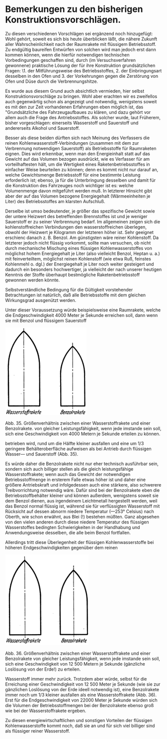 Bemerkungen zu den bisherigen Konstruktionsvorschlägen.
=======================================================

Zu diesen verschiedenen Vorschlägen sei ergänzend noch hinzugefügt:
Wohl gehört, soweit es sich bis heute überblicken läßt,
die nähere Zukunft aller Wahrscheinlichkeit nach der Raumrakete
mit flüssigem Betriebsstoff. Zu endgültig baureifen Entwürfen
von solchen wird man jedoch erst dann kommen können,
wenn die hierfür notwendigen technischen Vorbedingungen geschaffen
sind, durch (im Versuchsverfahren gewonnene) praktische
Lösung der für ihre Konstruktion grundsätzlichen Fragen:
\1. der Mitführungsweise des Betriebsstoffes, 2. der Einbringungsart
desselben in den Ofen und 3. der Vorkehrungen gegen die
Zerstörung von Ofen und Düse durch die Verbrennungshitze.

Es wurde aus diesem Grund auch absichtlich vermieden, hier
selbst Konstruktionsvorschläge zu bringen. Wohl aber erachten
wir es zweifellos auch gegenwärtig schon als angezeigt und notwendig,
wenigstens soweit es mit den zur Zeit vorhandenen Erfahrungen
eben möglich ist, das "Grundsätzliche des Fahrzeugaufbaues
zu klären, und dazu gehört vor allem auch die Frage
des Antriebsstoffes. Als solcher wurde, laut Früherem, bisher
vorgeschlagen: einerseits Wasserstoff und Sauerstoff und andererseits
Alkohol und Sauerstoff.

Besser als diese beiden dürften sich nach Meinung des Verfassers
die reinen Kohlenwasserstoff-Verbindungen (zusammen
mit dem zur Verbrennung notwendigen Sauerstoff) als Betriebsstoffe
für Raumraketen eignen. Dies wird erkennbar, wenn
man den Energieinhalt statt auf das Gewicht auf das Volumen
bezogen ausdrückt, wie es Verfasser für am vorteilhaftesten hält,
um die Wertigkeit eines Raketenbetriebsstoffes in einfacher Weise
beurteilen zu können; denn es kommt nicht nur darauf an,
welche Gewichtsmenge Betriebsstoff für eine bestimmte Leistung
erforderlich ist; ebenso, ja für die Unterbringung desselben
und damit für die Konstruktion des Fahrzeuges noch wichtiger
ist es: welche Volumenmenge davon mitgeführt werden muß.
In letzterer Hinsicht gibt aber der auf das Volumen bezogene
Energiegehalt (Wärmeeinheiten je Liter) des Betriebsstoffes
am klarsten Aufschluß.

Derselbe ist umso bedeutender, je größer das spezifische Gewicht
sowie der untere Heizwert des betreffenden Brennstoffes
ist und je weniger Sauerstoff er zu seiner Verbrennung bedarf.
Im allgemeinen zeigen sich die kohlenstoffreichen Verbindungen
den wasserstoffreichen überlegen, obwohl der Heizwert je Kilogramm
der letzteren höher ist. Sehr geeignet erschienc danach
z. B. Benzol. Am günstigsten wäre reiner Kohlenstoff. Da
letzterer jedoch nicht flüssig vorkommt, sollte man versuchen,
ob nicht durch mechanische Mischung eines flüssigen Kohlenwasserstoffes
von möglichst hohem Energiegehalt je Liter (also vielleicht
Benzol, Heptan u. a.) mit feinverteiltem, möglichst reinen
Kohlenstoff (wie etwa Ruß, feinstes Kohlenmehl o. dgl.) der
Energiegehalt je Liter noch weiter gesteigert und dadurch ein
besonders hochwertiger, ja vielleicht der nach unserer heutigen
Kenntnis der Stoffe überhaupt bestmögliche Raketenbetriebsstoff
gewonnen werden könnte.

Selbstverständliche Bedingung für die Gültigkeit vorstehender
Betrachtungen ist natürlich, daß alle Betriebsstoffe mit dem gleichen
Wirkungsgrad ausgenützt werden.

Unter dieser Voraussetzung würde beispielsweise eine Raumrakete,
welche die Endgeschwindigkeit 4000 Meter je Sekunde erreichen
soll, dann wenn sie mit Benzol und flüssigem Sauerstoff
<div class="image" float="left"><img alt="Gegenüberstellung des Volumens von Wasserstoffrakete und Benzolrakete" src="abb35.png"/>
<p>Abb. 35. Größenverhältnis zwischen einer Wasserstoffrakete und einer
Benzolrakete. von gleicher Leistungsfähigkeit, wenn jede imstande sein
soll, sich eine Geschwindigkeit von 4000 Metern je Sekunde erteilen
zu können.</p></div>
betrieben wird, rund um die Hälfte kleiner ausfallen und eine um
1/3 geringere Behälteroberfläche aufweisen als bei Antrieb durch
flüssigen Wasser— und Sauerstoff (Abb. 35).

Es würde daher die Benzolrakete nicht nur eher technisch ausführbar
sein, sondern sich auch billiger stellen als die gleich leistungsfähige
Wasserstoffrakete; wenn auch das Gewicht der notwendigen
Betriebsstoffmenge in ersterem Falle etwas höher ist und daher eine größere
Antriebskraft und infolgedessen auch eine stärkere, also schwerere
Treibvorrichtung notwendig wäre. Dafür sind bei der Benzolrakete
eben die Betriebsstoffbehälter kleiner und können außerdem,
wenigstens soweit sie dem Benzol dienen, aus irgendeinem Leichtmetall
hergestellt werden, weil das Benzol normal flüssig ist,
während sie für verflüssigten Wasserstoff mit Rücksicht auf dessen
abnorm niedere Temperatur (—253° Celsius) nach Oberth, wie
schon erwähnt, aus Blei (!) bestehen müßten. Ganz abgesehen
von den vielen anderen durch diese niedere Temperatur des flüssigen
Wasserstoffes bedingten Schwierigkeiten in der Handhabung
und Anwendungsweise desselben, die alle beim Benzol fortfallen.

Allerdings tritt diese Überlegenheit der flüssigen Kohlenwasserstoffe
bei höheren Endgeschwindigkeiten gegenüber dem reinen
<div class="image" float="right"><img alt="Gegenüberstellung des Volumens von Wasserstoffrakete und Benzolrakete" src="abb36.png"/>
<p>Abb. 36. Größenverhältnis zwischen einer Wasserstoffrakete und einer
Benzolrakete von gleicher Leistungsfähigkeit, wenn jede imstande sein
soll, sich eine Geschwindigkeit von 12 500 Metern je Sekunde (gänzliche
Loslösung von der Erde!) zu erteilen.</p></div>
Wasserstoff immer mehr zurück. Trotzdem aber würde, selbst für
die Erreichung einer Geschwindigkeit von 12 500 Meter je Sekunde (wie
sie zur gänzlichen Loslösung von der Erde ideell notwendig ist), eine
Benzolrakete immer noch um 1/3 kleiner ausfallen als eine Wasserstoffrakete
(Abb. 36). Erst für die Endgeschwindigkeit von 22000 Meter
je Sekunde würden sich die Volumen der Betriebsstoffmengen bei der
Benzolrakete ebenso groß wie bei der Wasserstoffrakete ergeben.

Zu diesen energiewirtschaftlichen und sonstigen Vorteilen der
flüssigen Kohlenwasserstoffe kommt noch, daß sie an und für sich viel
billiger sind als flüssiger reiner Wasserstoff.

